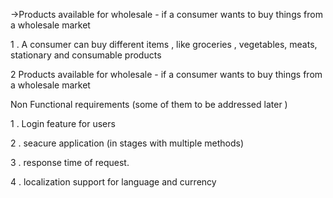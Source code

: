 →Products available for wholesale - if a consumer wants to buy things from a wholesale market

1 . A consumer can buy different items , like groceries , vegetables, meats, stationary and consumable products

2 Products available for wholesale - if a consumer wants to buy things from a wholesale market

Non Functional requirements (some of them to be addressed later )

1 . Login feature for users

2 . seacure application (in stages with multiple methods)

3 . response time of request.

4 . localization support for language and currency
